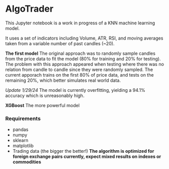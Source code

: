 # AlgoTrader

This Jupyter notebook is a work in progress of a KNN machine learning model.

It uses a set of indicators including Volume, ATR, RSI, and moving averages taken from a variable number of past candles (~20). 

**The first model**
The original approach was to randomly sample candles from the price data to fit the model (80% for training and 20% for testing). The problem with this approach appeared when testing where there was no relation from candle to candle since they were randomly sampled.
The current apporach trains on the first 80% of price data, and tests on the remaining 20%, which better simulates real world data. 

*Update 1/29/24*
The model is currently overfitting, yielding a 94.1% accuracy which is unreasonably high.


**XGBoost**
The more powerful model 

### Requirements
- pandas
- numpy
- sklearn
- matplotlib
- Trading data (the bigger the better!)
**The algorithm is optimized for foreign exchange pairs currently, expect mixed results on indexes or commodities**

